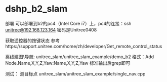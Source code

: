 # dshp_b2_slam

部署
可以部署到b2的pc4（Intel Core i7）上，pc4的连接：ssh unitree@192.168.123.164  密码是Unitree0408

获取遥控器的按键状态
参考https://support.unitree.com/home/zh/developer/Get_remote_control_status

离线建图\导航:
unitree_slam/unitree_slam_example/demo_b2
格式：Add Node.Name,X,Y,Z,Yaw:Name,X,Y,Z,Yaw
标准输出后grep即可

测试：
测目标点
unitree_slam/unitree_slam_example/single_nav.cpp
